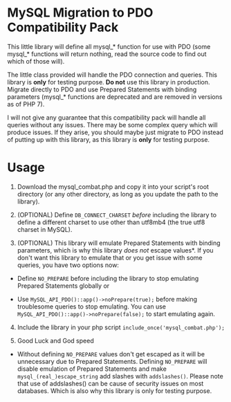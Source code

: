 # MySQL Migration to PDO Compatibility Pack
This little library will define all mysql_* function for use with PDO (some mysql_* functions will return nothing, read the source code to find out which of those will).

The little class provided will handle the PDO connection and queries. This library is **only** for testing purpose. **Do not** use this library in production. Migrate directly to PDO and use Prepared Statements with binding parameters (mysql_* functions are deprecated and are removed in versions as of PHP 7).

I will not give any guarantee that this compatibility pack will handle all queries without any issues. There may be some complex query which will produce issues. If they arise, you should maybe just migrate to PDO instead of putting up with this library, as this library is **only** for testing purpose.

Usage
=====
1. Download the mysql_combat.php and copy it into your script's root directory (or any other directory, as long as you update the path to the library).

2. (OPTIONAL) Define `DB_CONNECT_CHARSET` *before* including the library to define a different charset to use other than utf8mb4 (the true utf8 charset in MySQL).

3. (OPTIONAL) This library will emulate Prepared Statements with binding parameters, which is why this library *does not* escape values*. If you don't want this library to emulate that or you get issue with some queries, you have two options now:
  * Define `NO_PREPARE` before including the library to stop emulating Prepared Statements globally or
  
  * Use `MySQL_API_PDO()::app()->noPrepare(true);` before making troublesome queries to stop emulating. You can use `MySQL_API_PDO()::app()->noPrepare(false);` to start emulating again.

4. Include the library in your php script
`include_once('mysql_combat.php');`

5. Good Luck and God speed

* Without defining `NO_PREPARE` values don't get escaped as it will be unnecessary due to Prepared Statements. Defining `NO_PREPARE` will disable emulation of Prepared Statements and make `mysql_(real_)escape_string` add slashes with `addslashes()`. Please note that use of addslashes() can be cause of security issues on most databases. Which is also why this library is only for testing purpose.
